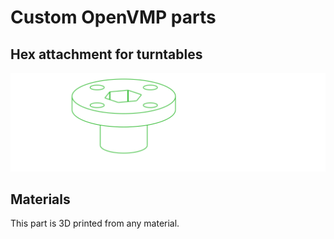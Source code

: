 # Custom OpenVMP parts
## Hex attachment for turntables

[<img alt='Hex attachment for turntables' src='https://github.com/openvmp/openvmp-models/blob/main/generated_files/parts/custom/turntable_attachment_hex.png'/>](https://github.com/openvmp/openvmp-models/blob/main/generated_files/parts/custom/turntable_attachment_hex.stl)

## Materials
This part is 3D printed from any material.

